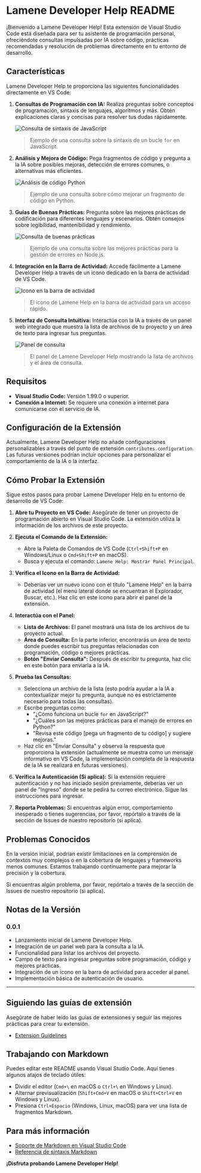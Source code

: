 # Lamene Developer Help README

¡Bienvenido a Lamene Developer Help! Esta extensión de Visual Studio Code está diseñada para ser tu asistente de programación personal, ofreciéndote consultas impulsadas por IA sobre código, prácticas recomendadas y resolución de problemas directamente en tu entorno de desarrollo.

## Características

Lamene Developer Help te proporciona las siguientes funcionalidades directamente en VS Code:

1.  **Consultas de Programación con IA:** Realiza preguntas sobre conceptos de programación, sintaxis de lenguajes, algoritmos y más. Obtén explicaciones claras y concisas para resolver tus dudas rápidamente.

    ![Consulta de sintaxis de JavaScript](images/feature-javascript-syntax.png)
    > Ejemplo de una consulta sobre la sintaxis de un bucle `for` en JavaScript.

2.  **Análisis y Mejora de Código:** Pega fragmentos de código y pregunta a la IA sobre posibles mejoras, detección de errores comunes, o alternativas más eficientes.

    ![Análisis de código Python](images/feature-python-analysis.png)
    > Ejemplo de una consulta sobre cómo mejorar un fragmento de código en Python.

3.  **Guías de Buenas Prácticas:** Pregunta sobre las mejores prácticas de codificación para diferentes lenguajes y escenarios. Obtén consejos sobre legibilidad, mantenibilidad y rendimiento.

    ![Consulta de buenas prácticas](images/feature-best-practices.png)
    > Ejemplo de una consulta sobre las mejores prácticas para la gestión de errores en Node.js.

4.  **Integración en la Barra de Actividad:** Accede fácilmente a Lamene Developer Help a través de un icono dedicado en la barra de actividad de VS Code.

    ![Icono en la barra de actividad](images/feature-activity-bar-icon.png)
    > El icono de Lamene Help en la barra de actividad para un acceso rápido.

5.  **Interfaz de Consulta Intuitiva:** Interactúa con la IA a través de un panel web integrado que muestra la lista de archivos de tu proyecto y un área de texto para ingresar tus preguntas.

    ![Panel de consulta](images/feature-consultation-panel.png)
    > El panel de Lamene Developer Help mostrando la lista de archivos y el área de consulta.

## Requisitos

* **Visual Studio Code:** Versión 1.99.0 o superior.
* **Conexión a Internet:** Se requiere una conexión a internet para comunicarse con el servicio de IA.

## Configuración de la Extensión

Actualmente, Lamene Developer Help no añade configuraciones personalizables a través del punto de extensión `contributes.configuration`. Las futuras versiones podrían incluir opciones para personalizar el comportamiento de la IA o la interfaz.

## Cómo Probar la Extensión

Sigue estos pasos para probar Lamene Developer Help en tu entorno de desarrollo de VS Code:

1.  **Abre tu Proyecto en VS Code:** Asegúrate de tener un proyecto de programación abierto en Visual Studio Code. La extensión utiliza la información de los archivos de este proyecto.

2.  **Ejecuta el Comando de la Extensión:**
    * Abre la Paleta de Comandos de VS Code (`Ctrl+Shift+P` en Windows/Linux o `Cmd+Shift+P` en macOS).
    * Busca y ejecuta el comando: `Lamene Help: Mostrar Panel Principal`.

3.  **Verifica el Icono en la Barra de Actividad:**
    * Deberías ver un nuevo icono con el título "Lamene Help" en la barra de actividad (el menú lateral donde se encuentran el Explorador, Buscar, etc.). Haz clic en este icono para abrir el panel de la extensión.

4.  **Interactúa con el Panel:**
    * **Lista de Archivos:** El panel mostrará una lista de los archivos de tu proyecto actual.
    * **Área de Consulta:** En la parte inferior, encontrarás un área de texto donde puedes escribir tus preguntas relacionadas con programación, código o mejores prácticas.
    * **Botón "Enviar Consulta":** Después de escribir tu pregunta, haz clic en este botón para enviarla a la IA.

5.  **Prueba las Consultas:**
    * Selecciona un archivo de la lista (esto podría ayudar a la IA a contextualizar mejor tu pregunta, aunque no es estrictamente necesario para todas las consultas).
    * Escribe preguntas como:
        * "¿Cómo funciona un bucle `for` en JavaScript?"
        * "¿Cuáles son las mejores prácticas para el manejo de errores en Python?"
        * "Revisa este código [pega un fragmento de tu código] y sugiere mejoras."
    * Haz clic en "Enviar Consulta" y observa la respuesta que proporciona la extensión (actualmente se muestra como un mensaje informativo en VS Code, la implementación completa de la respuesta de la IA se realizará en futuras versiones).

6.  **Verifica la Autenticación (Si aplica):** Si la extensión requiere autenticación y no has iniciado sesión previamente, deberías ver un panel de "Ingreso" donde se te pedirá tu correo electrónico. Sigue las instrucciones para ingresar.

7.  **Reporta Problemas:** Si encuentras algún error, comportamiento inesperado o tienes sugerencias, por favor, repórtalo a través de la sección de Issues de nuestro repositorio (si aplica).

## Problemas Conocidos

En la versión inicial, podrían existir limitaciones en la comprensión de contextos muy complejos o en la cobertura de lenguajes y frameworks menos comunes. Estamos trabajando continuamente para mejorar la precisión y la cobertura.

Si encuentras algún problema, por favor, repórtalo a través de la sección de Issues de nuestro repositorio (si aplica).

## Notas de la Versión

### 0.0.1

* Lanzamiento inicial de Lamene Developer Help.
* Integración de un panel web para la consulta a la IA.
* Funcionalidad para listar los archivos del proyecto.
* Campo de texto para ingresar preguntas sobre programación, código y mejores prácticas.
* Integración de un icono en la barra de actividad para acceder al panel.
* Implementación básica de autenticación de usuario.

---

## Siguiendo las guías de extensión

Asegúrate de haber leído las guías de extensiones y seguir las mejores prácticas para crear tu extensión.

* [Extension Guidelines](https://code.visualstudio.com/api/references/extension-guidelines)

## Trabajando con Markdown

Puedes editar este README usando Visual Studio Code. Aquí tienes algunos atajos de teclado útiles:

* Dividir el editor (`Cmd+\` en macOS o `Ctrl+\` en Windows y Linux).
* Alternar previsualización (`Shift+Cmd+V` en macOS o `Shift+Ctrl+V` en Windows y Linux).
* Presiona `Ctrl+Espacio` (Windows, Linux, macOS) para ver una lista de fragmentos Markdown.

## Para más información

* [Soporte de Markdown en Visual Studio Code](http://code.visualstudio.com/docs/languages/markdown)
* [Referencia de sintaxis Markdown](https://help.github.com/articles/markdown-basics/)

**¡Disfruta probando Lamene Developer Help!**